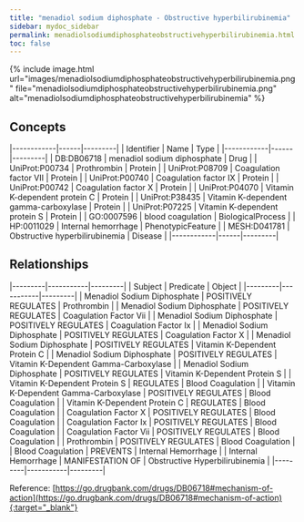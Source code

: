 ```yaml
---
title: "menadiol sodium diphosphate - Obstructive hyperbilirubinemia"
sidebar: mydoc_sidebar
permalink: menadiolsodiumdiphosphateobstructivehyperbilirubinemia.html
toc: false 
---
```


{% include image.html url="images/menadiolsodiumdiphosphateobstructivehyperbilirubinemia.png" file="menadiolsodiumdiphosphateobstructivehyperbilirubinemia.png" alt="menadiolsodiumdiphosphateobstructivehyperbilirubinemia" %}

## Concepts

|------------|------|---------|
| Identifier | Name | Type    |
|------------|------|---------|
| DB:DB06718 | menadiol sodium diphosphate | Drug |
| UniProt:P00734 | Prothrombin | Protein |
| UniProt:P08709 | Coagulation factor VII | Protein |
| UniProt:P00740 | Coagulation factor IX | Protein |
| UniProt:P00742 | Coagulation factor X | Protein |
| UniProt:P04070 | Vitamin K-dependent protein C | Protein |
| UniProt:P38435 | Vitamin K-dependent gamma-carboxylase | Protein |
| UniProt:P07225 | Vitamin K-dependent protein S | Protein |
| GO:0007596 | blood coagulation | BiologicalProcess |
| HP:0011029 | Internal hemorrhage | PhenotypicFeature |
| MESH:D041781 | Obstructive hyperbilirubinemia | Disease |
|------------|------|---------|

## Relationships

|---------|-----------|---------|
| Subject | Predicate | Object  |
|---------|-----------|---------|
| Menadiol Sodium Diphosphate | POSITIVELY REGULATES | Prothrombin |
| Menadiol Sodium Diphosphate | POSITIVELY REGULATES | Coagulation Factor Vii |
| Menadiol Sodium Diphosphate | POSITIVELY REGULATES | Coagulation Factor Ix |
| Menadiol Sodium Diphosphate | POSITIVELY REGULATES | Coagulation Factor X |
| Menadiol Sodium Diphosphate | POSITIVELY REGULATES | Vitamin K-Dependent Protein C |
| Menadiol Sodium Diphosphate | POSITIVELY REGULATES | Vitamin K-Dependent Gamma-Carboxylase |
| Menadiol Sodium Diphosphate | POSITIVELY REGULATES | Vitamin K-Dependent Protein S |
| Vitamin K-Dependent Protein S | REGULATES | Blood Coagulation |
| Vitamin K-Dependent Gamma-Carboxylase | POSITIVELY REGULATES | Blood Coagulation |
| Vitamin K-Dependent Protein C | REGULATES | Blood Coagulation |
| Coagulation Factor X | POSITIVELY REGULATES | Blood Coagulation |
| Coagulation Factor Ix | POSITIVELY REGULATES | Blood Coagulation |
| Coagulation Factor Vii | POSITIVELY REGULATES | Blood Coagulation |
| Prothrombin | POSITIVELY REGULATES | Blood Coagulation |
| Blood Coagulation | PREVENTS | Internal Hemorrhage |
| Internal Hemorrhage | MANIFESTATION OF | Obstructive Hyperbilirubinemia |
|---------|-----------|---------|

Reference: [https://go.drugbank.com/drugs/DB06718#mechanism-of-action](https://go.drugbank.com/drugs/DB06718#mechanism-of-action){:target="_blank"}